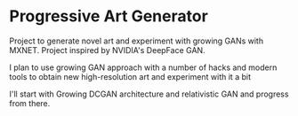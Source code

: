 # Progressive Art Generator

Project to generate novel art and experiment with growing GANs with MXNET.
Project inspired by NVIDIA's DeepFace GAN.

I plan to use growing GAN approach with a number of hacks and modern tools to obtain new high-resolution art and experiment with it a bit

I'll start with Growing DCGAN architecture and relativistic GAN and progress from there.